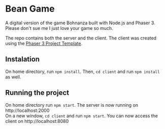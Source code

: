 # Bean Game
A digital version of the game Bohnanza built with Node.js and Phaser 3. 
Please don't sue me I just love your game so much. 

The repo contains both the server and the client. The client was created using the [Phaser 3 Project Template](https://github.com/photonstorm/phaser3-project-template.git).

## Instalation
On home directory, run `npm install`. Then, `cd client` and run `npm install` as well.

## Running the project
On home directory run `npm start`. The server is now running on http://localhost:2000  
On a new window, `cd client` and run `npm start`. You can now access the client on http://localhost:8080